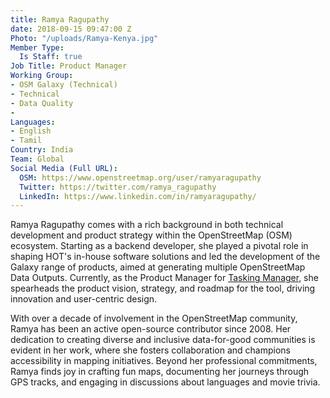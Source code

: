 ```yaml
---
title: Ramya Ragupathy
date: 2018-09-15 09:47:00 Z
Photo: "/uploads/Ramya-Kenya.jpg"
Member Type:
  Is Staff: true
Job Title: Product Manager
Working Group:
- OSM Galaxy (Technical)
- Technical
- Data Quality
- 
Languages:
- English
- Tamil
Country: India
Team: Global
Social Media (Full URL):
  OSM: https://www.openstreetmap.org/user/ramyaragupathy
  Twitter: https://twitter.com/ramya_ragupathy
  LinkedIn: https://www.linkedin.com/in/ramyaragupathy/
---
```


Ramya Ragupathy comes with a rich background in both technical development and product strategy within the OpenStreetMap (OSM) ecosystem. Starting as a backend developer, she played a pivotal role in shaping HOT's in-house software solutions and led the development of the Galaxy range of products, aimed at generating multiple OpenStreetMap Data Outputs. Currently, as the Product Manager for [Tasking Manager](https://tasks.hotosm.org/), she spearheads the product vision, strategy, and roadmap for the tool, driving innovation and user-centric design.

With over a decade of involvement in the OpenStreetMap community, Ramya has been an active open-source contributor since 2008. Her dedication to creating diverse and inclusive data-for-good communities is evident in her work, where she fosters collaboration and champions accessibility in mapping initiatives. Beyond her professional commitments, Ramya finds joy in crafting fun maps, documenting her journeys through GPS tracks, and engaging in discussions about languages and movie trivia.